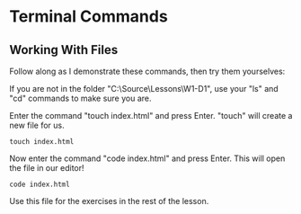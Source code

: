 # Terminal Commands
## Working With Files

Follow along as I demonstrate these commands, then try them yourselves:

If you are not in the folder "C:\Source\Lessons\W1-D1", use your "ls" and "cd" commands to 
make sure you are.

Enter the command "touch index.html" and press Enter.  "touch" will create a new file for us.

```
touch index.html
```

Now enter the command "code index.html" and press Enter.   This will open the file in our editor!

```
code index.html
```

Use this file for the exercises in the rest of the lesson.